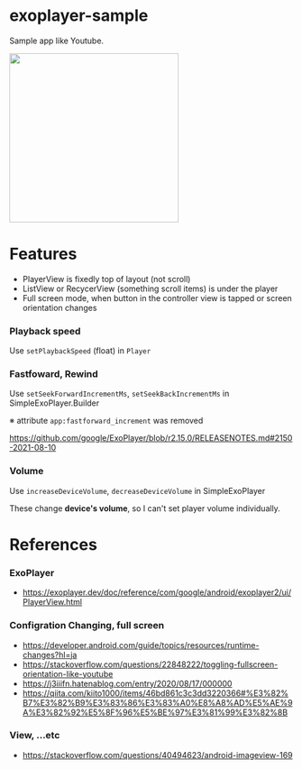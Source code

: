 # exoplayer-sample
Sample app like Youtube.

<image src="https://user-images.githubusercontent.com/69252773/136714424-b5f27b81-d1fe-4c02-ad25-209e3f3590f1.png" width="300x" />


# Features
- PlayerView is fixedly top of layout (not scroll)
- ListView or RecycerView (something scroll items) is under the player
- Full screen mode, when button in the controller view is tapped or screen orientation changes

### Playback speed
Use `setPlaybackSpeed` (float) in `Player`

### Fastfoward, Rewind
Use `setSeekForwardIncrementMs`, `setSeekBackIncrementMs` in SimpleExoPlayer.Builder

※ attribute `app:fastforward_increment` was removed

https://github.com/google/ExoPlayer/blob/r2.15.0/RELEASENOTES.md#2150-2021-08-10

### Volume
Use `increaseDeviceVolume`, `decreaseDeviceVolume` in SimpleExoPlayer

These change **device's volume**, so I can't set player volume individually.

# References
### ExoPlayer
- https://exoplayer.dev/doc/reference/com/google/android/exoplayer2/ui/PlayerView.html

### Configration Changing, full screen
- https://developer.android.com/guide/topics/resources/runtime-changes?hl=ja
- https://stackoverflow.com/questions/22848222/toggling-fullscreen-orientation-like-youtube
- https://j3iiifn.hatenablog.com/entry/2020/08/17/000000
- https://qiita.com/kiito1000/items/46bd861c3c3dd3220366#%E3%82%B7%E3%82%B9%E3%83%86%E3%83%A0%E8%A8%AD%E5%AE%9A%E3%82%92%E5%8F%96%E5%BE%97%E3%81%99%E3%82%8B

### View, ...etc
- https://stackoverflow.com/questions/40494623/android-imageview-169
